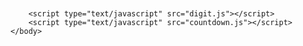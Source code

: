 <html>
	<head>
	<meta charset="UTF=8">
	<title></title>
	</head>
	<body scroll="no">
		<canvas id="canvas" style="display:block;margin:50px auto;z-index:-1;">
		</canvas>
		
		<script type="text/javascript" src="digit.js"></script>
		<script type="text/javascript" src="countdown.js"></script>
	</body>
</html>
